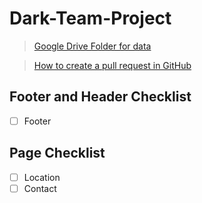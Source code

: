 # Dark-Team-Project

> [Google Drive Folder for data](https://drive.google.com/drive/folders/1ezLS4xJoTKwvsqpbC_oKUuIGWwwJQZIY)

> [How to create a pull request in GitHub](https://opensource.com/article/19/7/create-pull-request-github)


## Footer and Header Checklist
- [ ] Footer

## Page Checklist
- [ ] Location
- [ ] Contact
